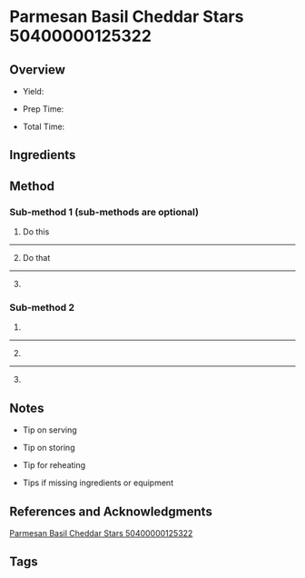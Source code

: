 # Parmesan Basil Cheddar Stars 50400000125322

## Overview

- Yield:

- Prep Time:

- Total Time:

## Ingredients



## Method

### Sub-method 1 (sub-methods are optional)

1. Do this
---
2. Do that
---
3.

### Sub-method 2

1.
---
2.
---
3.

## Notes

- Tip on serving

- Tip on storing

- Tip for reheating

- Tips if missing ingredients or equipment

## References and Acknowledgments

[Parmesan Basil Cheddar Stars 50400000125322](http://www.myrecipes.com/recipe/parmesan-basil-cheddar-stars-50400000125322/)

## Tags


